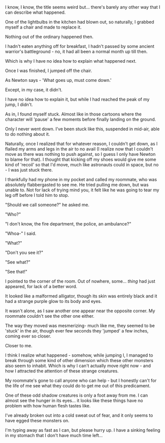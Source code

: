 I know, I know, the title seems weird but... there's barely any other way that I can describe what happened.

One of the lightbulbs in the kitchen had blown out, so naturally, I grabbed myself a chair and made to replace it.

Nothing out of the ordinary happened then.

I hadn't eaten anything off for breakfast, I hadn't passed by some ancient warrior's battleground - no, it had all been a normal month up till then.

Which is why I have no idea how to explain what happened next.

Once I was finished, I jumped off the chair. 

As Newton says - 'What goes up, must come down.'

Except, in my case, it didn't.

I have no idea how to explain it, but while I had reached the peak of my jump, I didn't.

As in, I found myself stuck. Almost like in those cartoons where the character will 'pause' a few moments before finally landing on the ground.

Only I never went down. I've been stuck like this, suspended in mid-air, able to do nothing about it. 

Naturally, once I realized that for whatever reason, I couldn't get down, as I flailed my arms and legs in the air to no avail (I realize now that I couldn't move as there was nothing to push against, so I guess I only have Newton to blame for that). I thought that kicking off my shoes would give me some kind of 'recoil' so that I'd move, much like astronauts could in space, but no - I was just stuck there. 

I thankfully had my phone in my pocket and called my roommate, who was absolutely flabbergasted to see me. He tried pulling me down, but was unable to. Not for lack of trying mind you, it felt like he was going to tear my leg off before I told him to stop.

"Should we call someone?" he asked me.

"Who?"

"I don't know, the fire department, the police, an ambulance?"

"Whoa-" I said.

"What?"

"Don't you see it?"

"See what?"

"See that!"

I pointed to the corner of the room. Out of nowhere, some... *thing* had just appeared, for lack of a better word.

It looked like a malformed alligator, though its skin was entirely black and it had a strange purple glow to its body and eyes. 

It wasn't alone, as I saw another one appear near the opposite corner. My roommate couldn't see the other one either. 

The way they moved was mesmerizing- much like me, they seemed to be 'stuck' in the air, though ever few seconds they 'jumped' a few inches, coming ever so closer.

Closer to me. 

I think I realize what happened - somehow, while jumping I, I managed to break through some kind of other dimension which these other monsters also seem to inhabit. Which is why I can't actually move right now - and how I attracted the attention of these strange creatures.

My roommate's gone to call anyone who can help - but I honestly can't for the life of me see what they could do to get me out of this predicament.

One of these odd shadow creatures is only a foot away from me. I can almost see the hunger in its eyes... it looks like these things have no problem with how human flesh tastes like. 

I've already broken out into a cold sweat out of fear, and it only seems to have egged these monsters on. 

I'm typing away as fast as I can, but please hurry up. I have a sinking feeling in my stomach that I don't have much time left... 